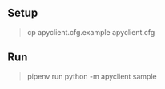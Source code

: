 
## Setup

> cp apyclient.cfg.example apyclient.cfg

## Run

> pipenv run python -m apyclient sample
